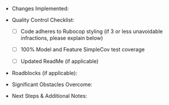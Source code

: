 - Changes Implemented:

- Quality Control Checklist:

  - [ ] Code adheres to Rubocop styling (if 3 or less unavoidable infractions, please explain below)
  - [ ] 100% Model and Feature SimpleCov test coverage
  - [ ] Updated ReadMe (if applicable)


- Roadblocks (if applicable):

- Significant Obstacles Overcome:

- Next Steps & Additional Notes:

